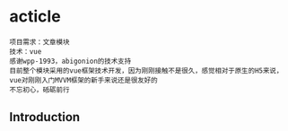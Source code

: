 # acticle
	项目需求：文章模块
	技术：vue
	感谢wpp-1993，abigonion的技术支持
	目前整个模块采用的vue框架技术开发，因为刚刚接触不是很久，感觉相对于原生的H5来说，vue对刚刚入门MVVM框架的新手来说还是很友好的
	不忘初心，砥砺前行
## Introduction

